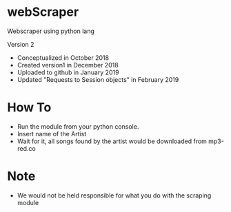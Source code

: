 # webScraper
Webscraper using python lang 

Version 2


- Conceptualized in October 2018
- Created version1 in December 2018
- Uploaded to github in January 2019
- Updated "Requests to Session objects" in February 2019

# How To
- Run the module from your python console.
- Insert name of the Artist 
- Wait for it, all songs found by the artist would be downloaded from mp3-red.co

# Note
- We would not be held responsible for what you do with the scraping module



